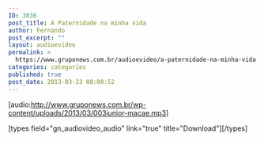 ```yaml
---
ID: 3036
post_title: A Paternidade na minha vida
author: Fernando
post_excerpt: ""
layout: audioevideo
permalink: >
  https://www.gruponews.com.br/audioevideo/a-paternidade-na-minha-vida
categories: categories
published: true
post_date: 2013-03-23 08:00:52
---
```

[audio:http://www.gruponews.com.br/wp-content/uploads/2013/03/003junior-macae.mp3]

[types field="gn_audiovideo_audio" link="true" title="Download"][/types]